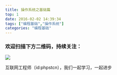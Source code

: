 ```yaml
---
title: 操作系统之基础篇
top: 1
date: 2016-02-02 14:39:34
tags: ["编程基础","操作系统"]
categories: "编程基础"
---
```



### 欢迎扫描下方二维码，持续关注：
![](https://ww1.sinaimg.cn/large/a616b9a4gy1g4xzv954a4j20760763yo.jpg)

互联网工程师（id:phpstcn），我们一起学习，一起进步